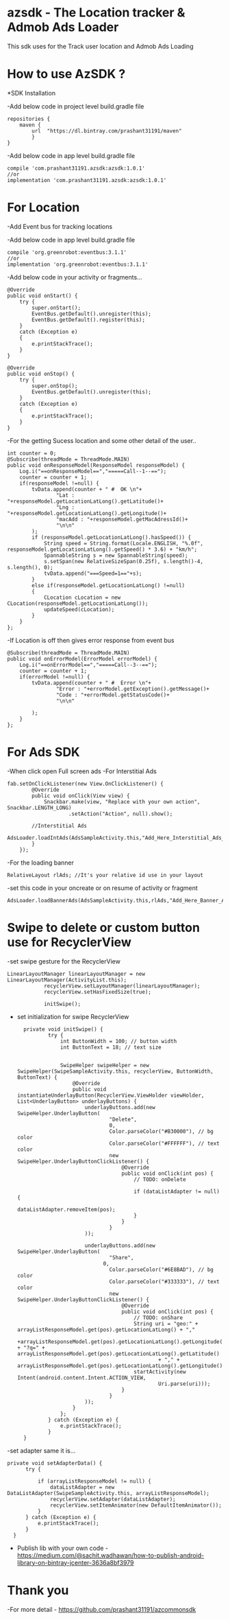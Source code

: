 # azsdk - The Location tracker & Admob Ads Loader

This sdk uses for the Track user location and Admob Ads Loading


# How to use AzSDK ?

*SDK Installation

-Add below code in project level build.gradle file

    repositories {
        maven {
            url  "https://dl.bintray.com/prashant31191/maven"
            }
    }

-Add below code in app level build.gradle file

    compile 'com.prashant31191.azsdk:azsdk:1.0.1'
    //or
    implementation 'com.prashant31191.azsdk:azsdk:1.0.1'

# For Location

-Add Event bus for tracking locations

-Add below code in app level build.gradle file

    compile 'org.greenrobot:eventbus:3.1.1'
    //or
    implementation 'org.greenrobot:eventbus:3.1.1'



-Add below code in your activity or fragments...

    @Override
    public void onStart() {
        try {
            super.onStart();
            EventBus.getDefault().unregister(this);
            EventBus.getDefault().register(this);
        }
        catch (Exception e)
        {
            e.printStackTrace();
        }
    }

    @Override
    public void onStop() {
        try {
            super.onStop();
            EventBus.getDefault().unregister(this);
        }
        catch (Exception e)
        {
            e.printStackTrace();
        }
    }


-For the getting Sucess location and some other detail of the user..

    int counter = 0;
    @Subscribe(threadMode = ThreadMode.MAIN)
    public void onResponseModel(ResponseModel responseModel) {
        Log.i("==onResponseModel==","=====Call--1--==");
        counter = counter + 1;
        if(responseModel !=null) {
            tvData.append(counter + " #  OK \n"+
                    "Lat : "+responseModel.getLocationLatLong().getLatitude()+
                    "Lng : "+responseModel.getLocationLatLong().getLongitude()+
                    "macAdd : "+responseModel.getMacAdressId()+
                    "\n\n"
            );
            if (responseModel.getLocationLatLong().hasSpeed()) {
                String speed = String.format(Locale.ENGLISH, "%.0f", responseModel.getLocationLatLong().getSpeed() * 3.6) + "km/h";
                SpannableString s = new SpannableString(speed);
                s.setSpan(new RelativeSizeSpan(0.25f), s.length()-4, s.length(), 0);
                tvData.append("===Speed=1=="+s);
            }
            else if(responseModel.getLocationLatLong() !=null)
            {
                CLocation cLocation = new CLocation(responseModel.getLocationLatLong());
                updateSpeed(cLocation);
            }
        }
    };


-If Location is off then gives error response from event bus

    @Subscribe(threadMode = ThreadMode.MAIN)
    public void onErrorModel(ErrorModel errorModel) {
        Log.i("==onErrorModel==","=====Call--3--==");
        counter = counter + 1;
        if(errorModel !=null) {
            tvData.append(counter + " #  Error \n"+
                    "Error : "+errorModel.getException().getMessage()+
                    "Code : "+errorModel.getStatusCode()+
                    "\n\n"

            );
        }
    };



# For Ads SDK

-When click open Full screen ads
-For Interstitial Ads

    fab.setOnClickListener(new View.OnClickListener() {
            @Override
            public void onClick(View view) {
                Snackbar.make(view, "Replace with your own action", Snackbar.LENGTH_LONG)
                        .setAction("Action", null).show();

            //Interstitial Ads
                 AdsLoader.loadIntAds(AdsSampleActivity.this,"Add_Here_Interstitial_Ads_Unit_Id");
            }
        });

-For the loading banner

    RelativeLayout rlAds; //It's your relative id use in your layout

-set this code in your oncreate or on resume of activity or fragment

    AdsLoader.loadBannerAds(AdsSampleActivity.this,rlAds,"Add_Here_Banner_Ads_Unit_Id");


# Swipe to delete or custom button use for RecyclerView 

-set swipe gesture for the RecyclerView

    LinearLayoutManager linearLayoutManager = new LinearLayoutManager(ActivityList.this);
                recyclerView.setLayoutManager(linearLayoutManager);
                recyclerView.setHasFixedSize(true);
    
                initSwipe();
                
                
- set initialization for swipe RecyclerView
     
        private void initSwipe() {
                try {
                    int ButtonWidth = 100; // button width
                    int ButtonText = 18; // text size
        
        
                    SwipeHelper swipeHelper = new SwipeHelper(SwipeSampleActivity.this, recyclerView, ButtonWidth, ButtonText) {
                        @Override
                        public void instantiateUnderlayButton(RecyclerView.ViewHolder viewHolder, List<UnderlayButton> underlayButtons) {
                            underlayButtons.add(new SwipeHelper.UnderlayButton(
                                    "Delete",
                                    0,
                                    Color.parseColor("#B30000"), // bg color
                                    Color.parseColor("#FFFFFF"), // text color
                                    new SwipeHelper.UnderlayButtonClickListener() {
                                        @Override
                                        public void onClick(int pos) {
                                            // TODO: onDelete
        
                                            if (dataListAdapter != null) {
                                                dataListAdapter.removeItem(pos);
                                            }
                                        }
                                    }
                            ));
        
                            underlayButtons.add(new SwipeHelper.UnderlayButton(
                                    "Share",
                                  0,
                                    Color.parseColor("#6E8BAD"), // bg color
                                    Color.parseColor("#333333"), // text color
                                    new SwipeHelper.UnderlayButtonClickListener() {
                                        @Override
                                        public void onClick(int pos) {
                                            // TODO: onShare
                                            String uri = "geo:" + arrayListResponseModel.get(pos).getLocationLatLong() + ","
                                                    +arrayListResponseModel.get(pos).getLocationLatLong().getLongitude() + "?q=" + arrayListResponseModel.get(pos).getLocationLatLong().getLatitude()
                                                    + "," + arrayListResponseModel.get(pos).getLocationLatLong().getLongitude();
                                            startActivity(new Intent(android.content.Intent.ACTION_VIEW,
                                                    Uri.parse(uri)));
                                        }
                                    }
                            ));
                        }
                    };
                } catch (Exception e) {
                    e.printStackTrace();
                }
        }
    
-set adapter same it is...
    
    private void setAdapterData() {
          try {
    
              if (arrayListResponseModel != null) {
                  dataListAdapter = new DataListAdapter(SwipeSampleActivity.this, arrayListResponseModel);
                  recyclerView.setAdapter(dataListAdapter);
                  recyclerView.setItemAnimator(new DefaultItemAnimator());
              }
          } catch (Exception e) {
              e.printStackTrace();
          }
      }





- Publish lib with your own code - https://medium.com/@sachit.wadhawan/how-to-publish-android-library-on-bintray-jcenter-3636a8bf3979


# Thank you

-For more detail - https://github.com/prashant31191/azcommonsdk